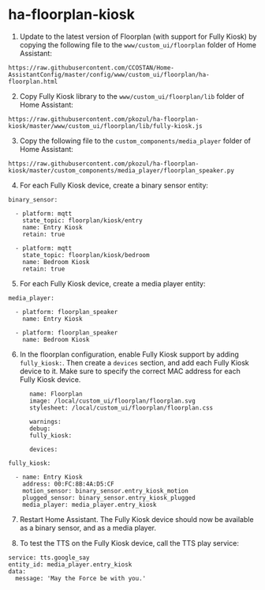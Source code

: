 # ha-floorplan-kiosk
1) Update to the latest version of Floorplan (with support for Fully Kiosk) by copying the following file to the `www/custom_ui/floorplan` folder of Home Assistant:

```
https://raw.githubusercontent.com/CCOSTAN/Home-AssistantConfig/master/config/www/custom_ui/floorplan/ha-floorplan.html
```

2) Copy Fully Kiosk library to the `www/custom_ui/floorplan/lib` folder of Home Assistant:

```
https://raw.githubusercontent.com/pkozul/ha-floorplan-kiosk/master/www/custom_ui/floorplan/lib/fully-kiosk.js
```

3) Copy the following file to the `custom_components/media_player` folder of Home Assistant:

```
https://raw.githubusercontent.com/pkozul/ha-floorplan-kiosk/master/custom_components/media_player/floorplan_speaker.py
```

4) For each Fully Kiosk device, create a binary sensor entity:

```
binary_sensor: 

  - platform: mqtt
    state_topic: floorplan/kiosk/entry
    name: Entry Kiosk
    retain: true

  - platform: mqtt
    state_topic: floorplan/kiosk/bedroom
    name: Bedroom Kiosk
    retain: true
```

5) For each Fully Kiosk device, create a media player entity:

```
media_player:

  - platform: floorplan_speaker
    name: Entry Kiosk

  - platform: floorplan_speaker
    name: Bedroom Kiosk
```

6) In the floorplan configuration, enable Fully Kiosk support by adding `fully_kiosk:`. Then create a `devices` section, and add each Fully Kiosk device to it. Make sure to specify the correct MAC address for each Fully Kiosk device.

```
      name: Floorplan
      image: /local/custom_ui/floorplan/floorplan.svg
      stylesheet: /local/custom_ui/floorplan/floorplan.css

      warnings:
      debug:
      fully_kiosk:

      devices:

fully_kiosk:

  - name: Entry Kiosk
    address: 00:FC:8B:4A:D5:CF
    motion_sensor: binary_sensor.entry_kiosk_motion
    plugged_sensor: binary_sensor.entry_kiosk_plugged
    media_player: media_player.entry_kiosk
```

7) Restart Home Assistant. The Fully Kiosk device should now be available as a binary sensor, and as a media player.

8) To test the TTS on the Fully Kiosk device, call the TTS play service:

```
service: tts.google_say
entity_id: media_player.entry_kiosk
data:
  message: 'May the Force be with you.'
```

